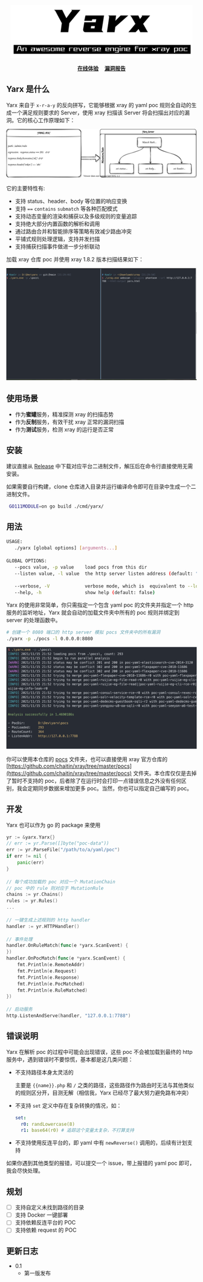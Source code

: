 <div align="center">
<img src="assets/images/logo.png" alt="Logo" height="140">
</div>

<p align="center">
    <a href="#"><b>在线体验</b></a>&nbsp;&nbsp;&nbsp;
    <a href="#"><b>漏洞报告</b></a> 
</p>

## Yarx 是什么

Yarx 来自于 `x-r-a-y` 的反向拼写，它能够根据 xray 的 yaml poc 规则全自动的生成一个满足规则要求的 Server，使用 xray 扫描该 Server 将会扫描出对应的漏洞。它的核心工作原理如下：



![yarx-core](assets/images/core.svg)



它的主要特性有:

+ 支持 status、header、body 等位置的响应变换
+ 支持 `==` `contains` `submatch` 等各种匹配模式
+ 支持动态变量的渲染和捕获以及多级规则的变量追踪
+ 支持绝大部分内置函数的解析和调用
+ 通过路由合并和智能排序等策略有效减少路由冲突
+ 平铺式规则处理逻辑，支持并发扫描
+ 支持捕获扫描事件做进一步分析联动

加载 xray 仓库 poc 并使用 xray 1.8.2 版本扫描结果如下：

![yarx-running.gif](assets/images/yarx-running.gif)

## 使用场景

+ 作为**蜜罐**服务，精准探测 xray 的扫描态势
+ 作为**反制**服务，有效干扰 xray 正常的漏洞扫描
+ 作为**测试**服务，检测 xray 的运行是否正常

## 安装

建议直接从 [Release](https://github.com/zema1/yarx/releases) 中下载对应平台二进制文件，解压后在命令行直接使用无需安装。

如果需要自行构建，clone 仓库进入目录并运行编译命令即可在目录中生成一个二进制文件。

```bash
 GO111MODULE=on go build ./cmd/yarx/
```
## 用法

```bash
USAGE:
   ./yarx [global options] [arguments...]

GLOBAL OPTIONS:
   --pocs value, -p value    load pocs from this dir
   --listen value, -l value  the http server listen address (default: "127.0.0.1:7788")

   --verbose, -V             verbose mode, which is  equivalent to --log-level debug (default: false)
   --help, -h                show help (default: false)
```

Yarx 的使用非常简单，你只需指定一个包含 yaml poc 的文件夹并指定一个 http 服务的监听地址，Yarx 就会自动的加载文件夹中所有的 poc 规则并绑定到 server 的处理函数中。

```bash
# 创建一个 8080 端口的 http server 模拟 pocs 文件夹中的所有漏洞
./yarx -p ./pocs -l 0.0.0.0:8080
```
![running](assets/images/running.png)

你可以使用本仓库的 [pocs](./pocs) 文件夹，也可以直接使用 xray 官方仓库的 [https://github.com/chaitin/xray/tree/master/pocs](https://github.com/chaitin/xray/tree/master/pocs) 文件夹。本仓库仅仅是去掉了暂时不支持的 poc，后者除了在运行时会打印一点错误信息之外没有任何区别，我会定期同步数据来增加更多 poc。当然，你也可以指定自己编写的 poc。

## 开发

Yarx 也可以作为 go 的 package 来使用

```go
yr := &yarx.Yarx{}
// err := yr.Parse([]byte("poc-data"))
err := yr.ParseFile("/path/to/a/yaml/poc")
if err != nil {
    panic(err)
}

// 每个成功加载的 poc 对应一个 MutationChain
// poc 中的 rule 则对应于 MutationRule
chains := yr.Chains()
rules := yr.Rules()
...

// 一键生成上述规则的 http handler
handler := yr.HTTPHandler()

// 事件处理
handler.OnRuleMatch(func(e *yarx.ScanEvent) {
})
handler.OnPocMatch(func(e *yarx.ScanEvent) {
    fmt.Println(e.RemoteAddr)
    fmt.Println(e.Request)
    fmt.Println(e.Response)
    fmt.Println(e.PocMatched)
    fmt.Println(e.RuleMatched)
})

// 启动服务
http.ListenAndServe(handler, "127.0.0.1:7788")
```

## 错误说明

Yarx 在解析 poc 的过程中可能会出现错误，这些 poc 不会被加载到最终的 http 服务中，遇到错误时不要惊慌，基本都是这几类问题：

+ 不支持路径本身太灵活的

  主要是 `{{name}}.php` 和 `/` 之类的路径，这些路径作为路由时无法与其他类似的规则区分开，目测无解（相信我，Yarx 已经尽了最大努力避免路有冲突）

+ 不支持 `set` 定义中存在复杂转换的情况，如：

  ```yaml
  set:
    r0: randLowercase(8)
    r1: base64(r0) # 追踪这个变量太复杂，不打算支持
  ```
  
+ 不支持使用反连平台的，即 yaml 中有 `newReverse()` 调用的，后续有计划支持

如果你遇到其他类型的报错，可以提交一个 issue，带上报错的 yaml poc 即可，我会尽快处理。

## 规划

- [ ] 支持自定义未找到路径的目录
- [ ] 支持 Docker 一键部署
- [ ] 支持依赖反连平台的 POC
- [ ] 支持依赖 request 的 POC

## 更新日志

* 0.1
    * 第一版发布

